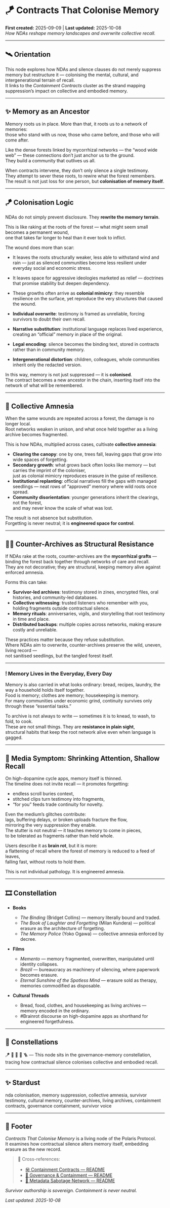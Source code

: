 # 🪁 Contracts That Colonise Memory  
**First created:** 2025-09-09 | **Last updated:** 2025-10-08  
*How NDAs reshape memory landscapes and overwrite collective recall.*

---

## 🛰 Orientation  
This node explores how NDAs and silence clauses do not merely suppress memory but restructure it — colonising the mental, cultural, and intergenerational terrain of recall.  
It links to the *Containment Contracts* cluster as the strand mapping suppression’s impact on collective and embodied memory.  

---

## ✨ Memory as an Ancestor  

Memory roots us in place. More than that, it roots us to a network of memories:  
those who stand with us now, those who came before, and those who will come after.  

Like the dense forests linked by mycorrhizal networks — the “wood wide web” — these connections don’t just anchor us to the ground.  
They build a community that outlives us all.  

When contracts intervene, they don’t only silence a single testimony.  
They attempt to sever these roots, to rewire what the forest remembers.  
The result is not just loss for one person, but **colonisation of memory itself**.  

---

## 🪁 Colonisation Logic  

NDAs do not simply prevent disclosure. They **rewrite the memory terrain**.  

This is like raking at the roots of the forest — what might seem small becomes a permanent wound,  
one that takes far longer to heal than it ever took to inflict.  

The wound does more than scar:  
- It leaves the roots structurally weaker, less able to withstand wind and rain — just as silenced communities become less resilient under everyday social and economic stress.  
- It leaves space for aggressive ideologies marketed as relief — doctrines that promise stability but deepen dependency.  
- These growths often arrive as **colonial mimicry**: they resemble resilience on the surface, yet reproduce the very structures that caused the wound.  

- **Individual overwrite**: testimony is framed as unreliable, forcing survivors to doubt their own recall.  
- **Narrative substitution**: institutional language replaces lived experience, creating an “official” memory in place of the original.  
- **Legal encoding**: silence becomes the binding text, stored in contracts rather than in community memory.  
- **Intergenerational distortion**: children, colleagues, whole communities inherit only the redacted version.  

In this way, memory is not just suppressed — it is **colonised**.  
The contract becomes a new ancestor in the chain, inserting itself into the network of what will be remembered.  

---

## 🌲 Collective Amnesia  

When the same wounds are repeated across a forest, the damage is no longer local.  
Root networks weaken in unison, and what once held together as a living archive becomes fragmented.  

This is how NDAs, multiplied across cases, cultivate **collective amnesia**:  

- **Clearing the canopy**: one by one, trees fall, leaving gaps that grow into wide spaces of forgetting.  
- **Secondary growth**: what grows back often looks like memory — but carries the imprint of the coloniser,  
  just as colonial mimicry reproduces erasure in the guise of resilience.  
- **Institutional replanting**: official narratives fill the gaps with managed seedlings — neat rows of “approved” memory where wild roots once spread.  
- **Community disorientation**: younger generations inherit the clearings, not the forest,  
  and may never know the scale of what was lost.  

The result is not absence but substitution.  
Forgetting is never neutral; it is **engineered space for control**.  

---

## 🐦‍🔥 Counter-Archives as Structural Resistance  

If NDAs rake at the roots, counter-archives are the **mycorrhizal grafts** —  
binding the forest back together through networks of care and recall.  
They are not decorative; they are structural, keeping memory alive against enforced amnesia.  

Forms this can take:  
- **Survivor-led archives**: testimony stored in zines, encrypted files, oral histories, and community-led databases.  
- **Collective witnessing**: trusted listeners who remember with you, holding fragments outside contractual silence.  
- **Memory rituals**: anniversaries, vigils, and storytelling that root testimony in time and place.  
- **Distributed backups**: multiple copies across networks, making erasure costly and unreliable.  

These practices matter because they refuse substitution.  
Where NDAs aim to overwrite, counter-archives preserve the wild, uneven, living record —  
not sanitised seedlings, but the tangled forest itself.  

---

### 🕯 Memory Lives in the Everyday, Every Day  

Memory is also carried in what looks ordinary: bread, recipes, laundry, the way a household holds itself together.  
Food is memory; clothes are memory; housekeeping is memory.  
For many communities under economic grind, continuity survives only through these “essential tasks.”  

To archive is not always to write — sometimes it is to knead, to wash, to fold, to cook.  
These are not small things. They are **resistance in plain sight**,  
structural habits that keep the root network alive even when language is gagged.  

---

## 🧠 Media Symptom: Shrinking Attention, Shallow Recall  

On high-dopamine cycle apps, memory itself is thinned.  
The timeline does not invite recall — it promotes forgetting:  
- endless scroll buries context,  
- stitched clips turn testimony into fragments,  
- “for you” feeds trade continuity for novelty.  

Even the medium’s glitches contribute:  
lags, buffering delays, or broken uploads fracture the flow,  
mirroring the very suppression they enable.  
The stutter is not neutral — it teaches memory to come in pieces,  
to be tolerated as fragments rather than held whole.  

Users describe it as **brain rot**, but it is more:  
a flattening of recall where the forest of memory is reduced to a feed of leaves,  
falling fast, without roots to hold them.  

This is not individual pathology. It is engineered amnesia.  

---

## 🎞️ Constellation  

- **Books**  
  - *The Binding* (Bridget Collins) — memory literally bound and traded.  
  - *The Book of Laughter and Forgetting* (Milan Kundera) — political erasure as the architecture of forgetting.  
  - *The Memory Police* (Yoko Ogawa) — collective amnesia enforced by decree.  

- **Films**  
  - *Memento* — memory fragmented, overwritten, manipulated until identity collapses.  
  - *Brazil* — bureaucracy as machinery of silencing, where paperwork becomes erasure.  
  - *Eternal Sunshine of the Spotless Mind* — erasure sold as therapy, memories commodified as disposable.  

- **Cultural Threads**  
  - Bread, food, clothes, and housekeeping as living archives — memory encoded in the ordinary.  
  - #Brainrot discourse on high-dopamine apps as shorthand for engineered forgetfulness.  

---

## 🌌 Constellations  

🪁 🧿 🌲 🔮 🪜 — This node sits in the governance–memory constellation, tracing how contractual silence colonises collective and embodied recall.  

---

## ✨ Stardust  

nda colonisation, memory suppression, collective amnesia, survivor testimony, cultural memory, counter-archives, living archives, containment contracts, governance containment, survivor voice  

---

## 🏮 Footer  

*Contracts That Colonise Memory* is a living node of the Polaris Protocol.  
It examines how contractual silence alters memory itself, embedding erasure as the new record.  

> 📡 Cross-references:
> 
> - [㊙ Containment Contracts — README](./README.md)  
> - [🏯 Governance & Containment — README](../README.md)  
> - [🧠 Metadata Sabotage Network — README](../../README.md)  

*Survivor authorship is sovereign. Containment is never neutral.*  

_Last updated: 2025-10-08_
